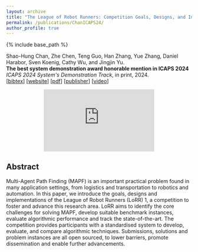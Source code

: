 ```yaml
---
layout: archive
title: "The League of Robot Runners: Competition Goals, Designs, and Implementation"
permalink: /publications/ChanICAPS24/
author_profile: true
---
```


{% include base_path %}

Shao-Hung Chan, Zhe Chen, Teng Guo, Han Zhang, Yue Zhang, Daniel Harabor, Sven Koenig, Cathy Wu, and Jingjin Yu.  
**The best system demonstration award honorable mention in ICAPS 2024**  
<i>ICAPS 2024 System's Demonstration Track</i>, in print, 2024.  
[<a href="javascript:void(0)" onclick="(function(target, id) { if ($('#' + id).css('display') == 'block') { $('#' + id).hide('fast'); $(target).text('bibtex') } else { $('#' + id).show('fast'); $(target).text('bibtex▲') } })(this, 'bibtex-ChanICAPS24');">bibtex</a>]
[[website](https://www.leagueofrobotrunners.org/)]
[[pdf](https://shchan13.github.io/files/ChanICAPS24.pdf)]
[[publisher](https://openreview.net/forum?id=mPmCnEHTvJ)]
[[video](https://drive.google.com/file/d/1513znU2bdkOEKddaOiiZfn3n5_cGufal/view)]
<div id="bibtex-ChanICAPS24" style="display:none">
<pre>@inproceedings{ChanICAPS24,
  author    = {Shao-Hung Chan and Zhe Chen and Teng Guo and Han Zhang and Yue Zhang and Daniel Harabor and Sven Koenig and Cathy Wu and Jingjin Yu},
  title     = {The League of Robot Runners: Competition Goals, Designs, and Implementation},
  booktitle = {ICAPS 2024 System's Demonstration track},
  year      = {2024}
}
</pre></div>

<div style="text-align:center; width:100%; display: flex; align-items: center; justify-content: center;">
    <iframe style="max-width: 500px; aspect-ratio: 16/9;"
        src="https://drive.google.com/file/d/1513znU2bdkOEKddaOiiZfn3n5_cGufal/view"
        title="YouTube video player" frameborder="0"
        allow="accelerometer; autoplay; clipboard-write; encrypted-media; gyroscope; picture-in-picture" allowfullscreen>
    </iframe>
</div>

## Abstract

Multi-Agent Path Finding (MAPF) is an important practical problem found in many application settings, from logistics and transportation to robotics and automation. In this paper, we introduce the goals, designs and implementations of the League of Robot Runners (LoRR) 1, a competition to foster and advance this research area. LoRR aims to identify the core challenges for solving MAPF, develop suitable benchmark instances, evaluate algorithmic performance and track the state-of-the-art. The competition provides participants with a standardised system to develop, evaluate, and compare algorithmic techniques. Submissions, solutions and problem instances are all open sourced, to lower barriers, promote dissemination and enable further advancements.
